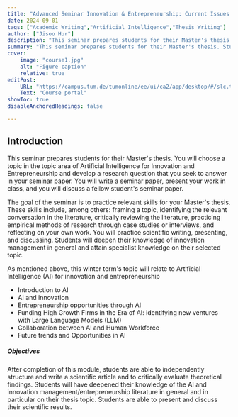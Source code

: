 ```yaml
---
title: "Advanced Seminar Innovation & Entrepreneurship: Current Issues in Technology Management" 
date: 2024-09-01
tags: ["Academic Writing","Artificial Intelligence","Thesis Writing"]
author: ["Jisoo Hur"]
description: "This seminar prepares students for their Master's thesis. " 
summary: "This seminar prepares students for their Master's thesis. Students will choose a topic in the  topic area of Artificial Intelligence for Innovation and Entrepreneurship and develop a research question that you seek to answer in your seminar paper. Students will write a seminar paper, present your work in class, and you will discuss a fellow student's seminar paper." 
cover:
    image: "course1.jpg"
    alt: "Figure caption"
    relative: true
editPost:
    URL: "https://campus.tum.de/tumonline/ee/ui/ca2/app/desktop/#/slc.tm.cp/student/courses/950763814?$scrollTo=toc_overview"
    Text: "Course portal"
showToc: true
disableAnchoredHeadings: false

---
```


## Introduction

This seminar prepares students for their Master's thesis. You will choose a topic in the  topic area of Artificial Intelligence for Innovation and Entrepreneurship and develop a research question that you seek to answer in your seminar paper. You will write a seminar paper, present your work in class, and you will discuss a fellow student's seminar paper.

The goal of the seminar is to practice relevant skills for your Master's thesis. These skills include, among others: framing a topic, identifying the relevant conversation in the literature, critically reviewing the literature, practicing empirical methods of research through case studies or interviews, and reflecting on your own work. You will practice scientific writing, presenting, and discussing. Students will deepen their knowledge of innovation management in general and attain specialist knowledge on their selected topic.

As mentioned above, this winter term's topic will relate to Artificial Intelligence (AI) for innovation and entrepreneurship
+ Introduction to AI
+ AI and innovation
+ Entrepreneurship opportunities through AI
+ Funding High Growth Firms in the Era of AI: identifying new ventures with Large Language Models (LLM)
+ Collaboration between AI and Human Workforce
+ Future trends and Opportunities in AI

##### Objectives

After completion of this module, students are able to independently structure and write a scientific article and to critically evaluate theoretical findings. Students will have deepened their knowledge of the AI and innovation management/entrepreneurship literature in general and in particular on their thesis topic. Students are able to present and discuss their scientific results.
